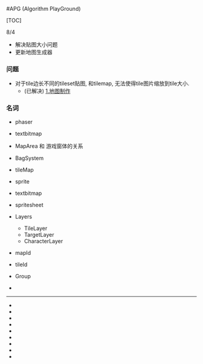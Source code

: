 #APG (Algorithm PlayGround)


[TOC]

8/4
+ 解决贴图大小问题
+ 更新地图生成器

### 问题
+ 对于tile边长不同的tileset贴图, 和tilemap, 无法使得tile图片缩放到tile大小.
    + (已解决)
[1.地图制作](#1)


### 名词
+ phaser
+ textbitmap
+ MapArea 和 游戏窗体的关系
+ BagSystem
+ tileMap
+ sprite
+ textbitmap
+ spritesheet
+ Layers
    + TileLayer 
    + TargetLayer
    + CharacterLayer
+ mapId
+ tileId

+ Group
+ 




-----
-
-
-
-
-
-
-
-
-
